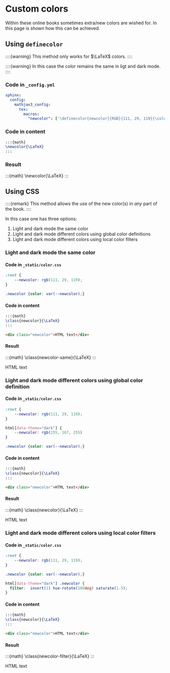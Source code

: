 # Custom colors

Within these online books sometimes extra/new colors are wished for. In this page is shown how this can be achieved.

## Using `definecolor`

::::{warning}
This method only works for $\LaTeX$  colors.
::::

::::{warning}
In this case the color remains the same in ligt and dark mode.
::::

### Code in `_config.yml`

```yaml
sphinx:
  config:
    mathjax3_config:
      tex:
        macros:
          "newcolor": ['\definecolor{newcolor}{RGB}{111, 29, 119}{\color{newcolor}#1}',1]
```

### Code in content

```latex
:::{math}
\newcolor{\LaTeX}
:::
```

### Result

:::{math}
\newcolor{\LaTeX}
:::

## Using CSS

::::{remark}
This method allows the use of the new color(s) in _any_ part of the book.
::::

In this case one has three options:

1. Light and dark mode the same color
1. Light and dark mode different colors using global color definitions
1. Light and dark mode different colors using local color filters

### Light and dark mode the same color

#### Code in `_static/color.css` 

```css
:root {
    --newcolor: rgb(111, 29, 119);
}

.newcolor {color: var(--newcolor);}
```

#### Code in content

```latex
:::{math}
\class{newcolor}{\LaTeX}
:::
```

```html
<div class="newcolor">HTML text</div>
```

#### Result

:::{math}
\class{newcolor-same}{\LaTeX}
:::

<div class="newcolor-same">HTML text</div>

### Light and dark mode different colors using global color definition

#### Code in `_static/color.css` 

```css
:root {
    --newcolor: rgb(111, 29, 119);
}

html[data-theme="dark"] {
    --newcolor: rgb(255, 167, 255)
}

.newcolor {color: var(--newcolor);}
```

#### Code in content

```latex
:::{math}
\class{newcolor}{\LaTeX}
:::
```

```html
<div class="newcolor">HTML text</div>
```

#### Result

:::{math}
\class{newcolor}{\LaTeX}
:::

<div class="newcolor">HTML text</div>

### Light and dark mode different colors using local color filters

#### Code in `_static/color.css` 

```css
:root {
    --newcolor: rgb(111, 29, 119);
}

.newcolor {color: var(--newcolor);}

html[data-theme="dark"] .newcolor {
  filter:  invert(1) hue-rotate(180deg) saturate(1.5);
}

```

#### Code in content

```latex
:::{math}
\class{newcolor}{\LaTeX}
:::
```

```html
<div class="newcolor">HTML text</div>
```

#### Result

:::{math}
\class{newcolor-filter}{\LaTeX}
:::

<div class="newcolor-filter">HTML text</div>
